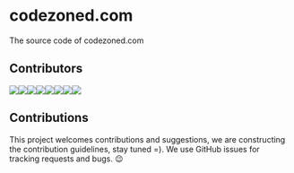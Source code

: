 # codezoned.com
The source code of codezoned.com 

## Contributors

[![](https://sourcerer.io/fame/ionicc/codezoned/codezoned.com/images/0)](https://sourcerer.io/fame/ionicc/codezoned/codezoned.com/links/0)[![](https://sourcerer.io/fame/ionicc/codezoned/codezoned.com/images/1)](https://sourcerer.io/fame/ionicc/codezoned/codezoned.com/links/1)[![](https://sourcerer.io/fame/ionicc/codezoned/codezoned.com/images/2)](https://sourcerer.io/fame/ionicc/codezoned/codezoned.com/links/2)[![](https://sourcerer.io/fame/ionicc/codezoned/codezoned.com/images/3)](https://sourcerer.io/fame/ionicc/codezoned/codezoned.com/links/3)[![](https://sourcerer.io/fame/ionicc/codezoned/codezoned.com/images/4)](https://sourcerer.io/fame/ionicc/codezoned/codezoned.com/links/4)[![](https://sourcerer.io/fame/ionicc/codezoned/codezoned.com/images/5)](https://sourcerer.io/fame/ionicc/codezoned/codezoned.com/links/5)[![](https://sourcerer.io/fame/ionicc/codezoned/codezoned.com/images/6)](https://sourcerer.io/fame/ionicc/codezoned/codezoned.com/links/6)[![](https://sourcerer.io/fame/ionicc/codezoned/codezoned.com/images/7)](https://sourcerer.io/fame/ionicc/codezoned/codezoned.com/links/7)

## Contributions

This project welcomes contributions and suggestions, we are constructing the contribution guidelines, stay tuned  =).
We use GitHub issues for tracking requests and bugs. 😉
